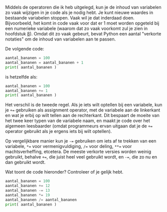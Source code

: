 Middels de operatoren die ik heb uitgelegd, kun je de inhoud van
variabelen zo vaak wijzigen in je code als je nodig hebt. Je kunt nieuwe
waardes in bestaande variabelen stoppen. Vaak wil je dat inderdaad doen.
Bijvoorbeeld, het komt in code vaak voor dat er 1 moet worden opgeteld
bij een numerieke variabele (waarom dat zo vaak voorkomt zul je zien in
hoofdstuk
<a href="#ch:iterations" data-reference-type="ref" data-reference="ch:iterations">8</a>).
Omdat dit zo vaak gebeurt, bevat Python een aantal "verkorte notaties"
om de inhoud van variabelen aan te passen.

De volgende code:

```python
aantal_bananen = 100
aantal_bananen = aantal_bananen + 1
print( aantal_bananen )
```

is hetzelfde als:

```python
aantal_bananen = 100
aantal_bananen += 1
print( aantal_bananen )
```

Het verschil is de tweede regel. Als je iets wilt optellen bij een
variabele, kun je `+=` gebruiken als assignment operator, met de
variabele aan de linkerkant en wat je erbij op wilt tellen aan de
rechterkant. Dit bespaart de moeite van het twee keer typen van de
variabele naam, en maakt je code over het algemeen leesbaarder (omdat
programmeurs ervan uitgaan dat je de `+=` operator gebruikt als je
ergens iets bij wilt optellen).

Op vergelijkbare manier kun je `-=` gebruiken om iets af te trekken van
een variabele, `*=` voor vermenigvuldiging, `/=` voor deling, `**=` voor
machtsverheffing, etcetera. De meeste verkorte versies worden weinig
gebruikt, behalve `+=`, die juist heel veel gebruikt wordt, en `-=`, die
zo nu en dan gebruikt wordt.

Wat toont de code hieronder? Controleer of je gelijk hebt.

```python
aantal_bananen = 100
aantal_bananen += 12
aantal_bananen -= 13
aantal_bananen *= 19
aantal_bananen /= aantal_bananen
print( aantal_bananen )
```
